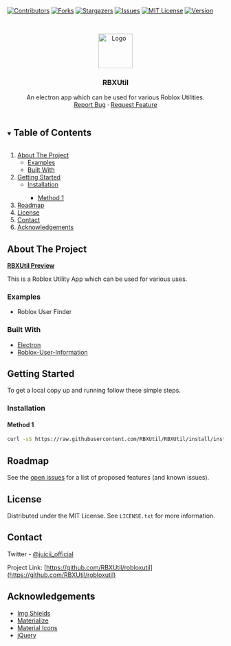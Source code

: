 


<!-- PROJECT SHIELDS -->

[![Contributors][contributors-shield]][contributors-url]
[![Forks][forks-shield]][forks-url]
[![Stargazers][stars-shield]][stars-url]
[![Issues][issues-shield]][issues-url]
[![MIT License][license-shield]][license-url]
[![Version][version-shield]][version-url]




<!-- PROJECT LOGO -->
<br />
<p align="center">
  <a href="https://github.com/RBXUtil/robloxutil">
    <img src="https://svgshare.com/i/SqS.svg" alt="Logo" width="80" height="80">
  </a>

  <h3 align="center">RBXUtil</h3>

  <p align="center">
    An electron app which can be used for various Roblox Utilities.
    <br />
    <a href="https://github.com/RBXUtil/robloxutil/issues">Report Bug</a>
    ·
    <a href="https://github.com/RBXUtil/robloxutil/issues">Request Feature</a>
  </p>
</p>



<!-- TABLE OF CONTENTS -->
<details open="open">
  <summary><h2 style="display: inline-block">Table of Contents</h2></summary>
  <ol>
    <li>
      <a href="#about-the-project">About The Project</a>
      <ul>
        <li><a href="#examples">Examples</a></li>
        <li><a href="#built-with">Built With</a></li>
      </ul>
    </li>
    <li>
      <a href="#getting-started">Getting Started</a>
      <ul>
        <li><a href="#installation">Installation</a></li>
        <ul>
          <li><a href="#method-1">Method 1</a></li>
        </ul>
      </ul>
    </li>
    <li><a href="#roadmap">Roadmap</a></li>
    <li><a href="#license">License</a></li>
    <li><a href="#contact">Contact</a></li>
    <li><a href="#acknowledgements">Acknowledgements</a></li>
  </ol>
</details>



<!-- ABOUT THE PROJECT -->
## About The Project

**<a href="https://streamable.com/461d95">RBXUtil Preview</a>**
  
This is a Roblox Utility App which can be used for various uses.

### Examples

* Roblox User Finder


### Built With

* [Electron](https://www.npmjs.com/package/electron)
* [Roblox-User-Information](https://www.npmjs.com/package/roblox-user-information)



<!-- GETTING STARTED -->
## Getting Started

To get a local copy up and running follow these simple steps.

### Installation

#### Method 1

```bash
curl -sS https://raw.githubusercontent.com/RBXUtil/RBXUtil/install/installer.sh | bash
```


<!-- ROADMAP -->
## Roadmap

See the [open issues](https://github.com/RBXUtil/robloxutil/issues) for a list of proposed features (and known issues).

<!-- LICENSE -->
## License

Distributed under the MIT License. See `LICENSE.txt` for more information.


<!-- CONTACT -->
## Contact

Twitter - [@juicii_official](https://twitter.com/juicii_official)

Project Link: [https://github.com/RBXUtil/robloxutil](https://github.com/RBXUtil/robloxutil)

## Acknowledgements
* [Img Shields](https://shields.io)
* [Materialize](https://materializecss.com)
* [Material Icons](https://material.io/resources/icons)
* [jQuery](https://code.jquery.com)


<!-- MARKDOWN LINKS & IMAGES -->
[contributors-shield]: https://img.shields.io/github/contributors/RBXUtil/robloxutil.svg?style=for-the-badge
[contributors-url]: https://github.com/RBXUtil/robloxutil/graphs/contributors
[forks-shield]: https://img.shields.io/github/forks/RBXUtil/robloxutil.svg?style=for-the-badge
[forks-url]: https://github.com/RBXUtil/robloxutil/network/members
[stars-shield]: https://img.shields.io/github/stars/RBXUtil/robloxutil.svg?style=for-the-badge
[stars-url]: https://github.com/RBXUtil/robloxutil/stargazers
[issues-shield]: https://img.shields.io/github/issues/RBXUtil/robloxutil.svg?style=for-the-badge
[issues-url]: https://github.com/RBXUtil/robloxutil/issues
[license-shield]: https://img.shields.io/github/license/RBXUtil/robloxutil.svg?style=for-the-badge
[license-url]: https://github.com/RBXUtil/robloxutil/blob/master/LICENSE.txt
[version-shield]: https://img.shields.io/github/package-json/v/RBXUtil/robloxutil.svg?style=for-the-badge
[version-url]: https://github.com/RBXUtil/robloxutil/blob/master/package.json
[last-commit]: https://img.shields.io/github/last-commit/RBXUtil/robloxutil.svg?style=for-the-badge
[product-preview]: https://s8.gifyu.com/images/Screen-Recording-2021-01-04-at-1.gif
